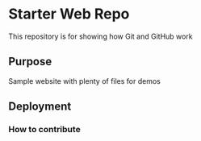 # Starter Web Repo

This repository is for showing how Git and GitHub work

## Purpose

Sample website with plenty of files for demos

## Deployment

### How to contribute 